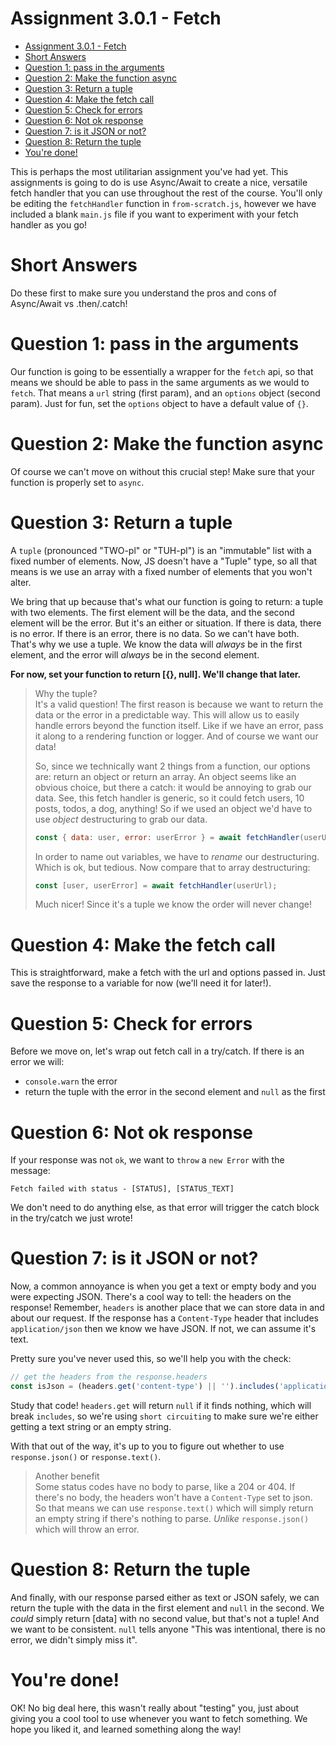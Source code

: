 # Assignment 3.0.1 - Fetch

- [Assignment 3.0.1 - Fetch](#assignment-301---fetch)
- [Short Answers](#short-answers)
- [Question 1: pass in the arguments](#question-1-pass-in-the-arguments)
- [Question 2: Make the function async](#question-2-make-the-function-async)
- [Question 3: Return a tuple](#question-3-return-a-tuple)
- [Question 4: Make the fetch call](#question-4-make-the-fetch-call)
- [Question 5: Check for errors](#question-5-check-for-errors)
- [Question 6: Not ok response](#question-6-not-ok-response)
- [Question 7: is it JSON or not?](#question-7-is-it-json-or-not)
- [Question 8: Return the tuple](#question-8-return-the-tuple)
- [You're done!](#youre-done)

This is perhaps the most utilitarian assignment you've had yet. This assignments is going to do is use Async/Await to create a nice, versatile fetch handler that you can use throughout the rest of the course. You'll only be editing the `fetchHandler` function in `from-scratch.js`, however we have included a blank `main.js` file if you want to experiment with your fetch handler as you go!

# Short Answers
Do these first to make sure you understand the pros and cons of Async/Await vs .then/.catch!

# Question 1: pass in the arguments
Our function is going to be essentially a wrapper for the `fetch` api, so that means we should be able to pass in the same arguments as we would to `fetch`. That means a `url` string (first param), and an `options` object (second param). Just for fun, set the `options` object to have a default value of `{}`.

# Question 2: Make the function async
Of course we can't move on without this crucial step! Make sure that your function is properly set to `async`.

# Question 3: Return a tuple
A `tuple` (pronounced "TWO-pl" or "TUH-pl") is an "immutable" list with a fixed number of elements. Now, JS doesn't have a "Tuple" type, so all that means is we use an array with a fixed number of elements that you won't alter.

We bring that up because that's what our function is going to return: a tuple with two elements. The first element will be the data, and the second element will be the error. But it's an either or situation. If there is data, there is no error. If there is an error, there is no data. So we can't have both. That's why we use a tuple. We know the data will *always* be in the first element, and the error will *always* be in the second element.

**For now, set your function to return [{}, null]. We'll change that later.**

> Why the tuple? <br/>
> It's a valid question! The first reason is because we want to return the data or the error in a predictable way. This will allow us to easily handle errors beyond the function itself. Like if we have an error, pass it along to a rendering function or logger. And of course we want our data!
>
> So, since we technically want 2 things from a function, our options are: return an object or return an array. An object seems like an obvious choice, but there a catch: it would be annoying to grab our data. See, this fetch handler is generic, so it could fetch users, 10 posts, todos, a dog, anything! So if we used an object we'd have to use *object* destructuring to grab our data.
>
> ```js
> const { data: user, error: userError } = await fetchHandler(userUrl);
> ```
> In order to name out variables, we have to *rename* our destructuring. Which is ok, but tedious. Now compare that to array destructuring:
>
> ```js
> const [user, userError] = await fetchHandler(userUrl);
> ```
> Much nicer! Since it's a tuple we know the order will never change!

# Question 4: Make the fetch call
This is straightforward, make a fetch with the url and options passed in. Just save the response to a variable for now (we'll need it for later!).

# Question 5: Check for errors
Before we move on, let's wrap out fetch call in a try/catch. If there is an error we will:
- `console.warn` the error
- return the tuple with the error in the second element and `null` as the first

# Question 6: Not ok response
If your response was not `ok`, we want to `throw` a `new Error` with the message:

`Fetch failed with status - [STATUS], [STATUS_TEXT]`

We don't need to do anything else, as that error will trigger the catch block in the try/catch we just wrote!

# Question 7: is it JSON or not?
Now, a common annoyance is when you get a text or empty body and you were expecting JSON. There's a cool way to tell: the headers on the response! Remember, `headers` is another place that we can store data in and about our request. If the response has a `Content-Type` header that includes `application/json` then we know we have JSON. If not, we can assume it's text.

Pretty sure you've never used this, so we'll help you with the check:

```js
// get the headers from the response.headers
const isJson = (headers.get('content-type') || '').includes('application/json');
```

Study that code! `headers.get` will return `null` if it finds nothing, which will break `includes`, so we're using `short circuiting` to make sure we're either getting a text string or an empty string.

With that out of the way, it's up to you to figure out whether to use `response.json()` or `response.text()`.

> Another benefit<br />
> Some status codes have no body to parse, like a 204 or 404. If there's no body, the headers won't have a `Content-Type` set to json. So that means we can use `response.text()` which will simply return an empty string if there's nothing to parse. *Unlike* `response.json()` which will throw an error.

# Question 8: Return the tuple
And finally, with our response parsed either as text or JSON safely, we can return the tuple with the data in the first element and `null` in the second. We *could* simply return [data] with no second value, but that's not a tuple! And we want to be consistent. `null` tells anyone "This was intentional, there is no error, we didn't simply miss it".


# You're done!
OK! No big deal here, this wasn't really about "testing" you, just about giving you a cool tool to use whenever you want to fetch something. We hope you liked it, and learned something along the way!